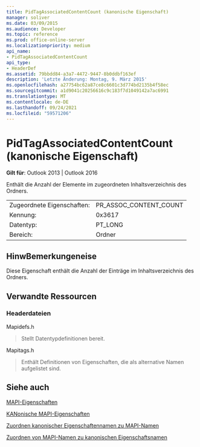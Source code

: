 ```yaml
---
title: PidTagAssociatedContentCount (kanonische Eigenschaft)
manager: soliver
ms.date: 03/09/2015
ms.audience: Developer
ms.topic: reference
ms.prod: office-online-server
ms.localizationpriority: medium
api_name:
- PidTagAssociatedContentCount
api_type:
- HeaderDef
ms.assetid: 79bbdd84-a3a7-4472-9447-8b0ddbf163ef
description: 'Letzte Änderung: Montag, 9. März 2015'
ms.openlocfilehash: a27754bc62a87ce8c6601c3d774bd2135b4f58ec
ms.sourcegitcommit: a1d9041c20256616c9c183f7d1049142a7ac6991
ms.translationtype: MT
ms.contentlocale: de-DE
ms.lasthandoff: 09/24/2021
ms.locfileid: "59571206"
---
```

# <a name="pidtagassociatedcontentcount-canonical-property"></a>PidTagAssociatedContentCount (kanonische Eigenschaft)

  
  
**Gilt für**: Outlook 2013 | Outlook 2016 
  
Enthält die Anzahl der Elemente im zugeordneten Inhaltsverzeichnis des Ordners.
  
|||
|:-----|:-----|
|Zugeordnete Eigenschaften:  <br/> |PR_ASSOC_CONTENT_COUNT  <br/> |
|Kennung:  <br/> |0x3617  <br/> |
|Datentyp:  <br/> |PT_LONG  <br/> |
|Bereich:  <br/> |Ordner  <br/> |
   
## <a name="remarks"></a>HinwBemerkungeneise

Diese Eigenschaft enthält die Anzahl der Einträge im Inhaltsverzeichnis des Ordners. 
  
## <a name="related-resources"></a>Verwandte Ressourcen

### <a name="header-files"></a>Headerdateien

Mapidefs.h
  
> Stellt Datentypdefinitionen bereit.
    
Mapitags.h
  
> Enthält Definitionen von Eigenschaften, die als alternative Namen aufgelistet sind.
    
## <a name="see-also"></a>Siehe auch



[MAPI-Eigenschaften](mapi-properties.md)
  
[KANonische MAPI-Eigenschaften](mapi-canonical-properties.md)
  
[Zuordnen kanonischer Eigenschaftennamen zu MAPI-Namen](mapping-canonical-property-names-to-mapi-names.md)
  
[Zuordnen von MAPI-Namen zu kanonischen Eigenschaftsnamen](mapping-mapi-names-to-canonical-property-names.md)

